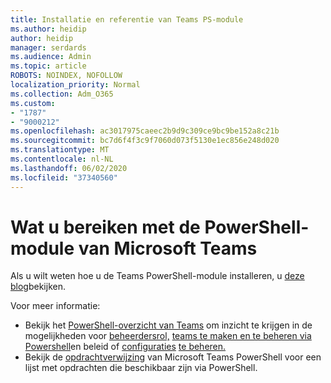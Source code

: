 ```yaml
---
title: Installatie en referentie van Teams PS-module
ms.author: heidip
author: heidip
manager: serdards
ms.audience: Admin
ms.topic: article
ROBOTS: NOINDEX, NOFOLLOW
localization_priority: Normal
ms.collection: Adm_O365
ms.custom:
- "1787"
- "9000212"
ms.openlocfilehash: ac3017975caeec2b9d9c309ce9bc9be152a8c21b
ms.sourcegitcommit: bc7d6f4f3c9f7060d073f5130e1ec856e248d020
ms.translationtype: MT
ms.contentlocale: nl-NL
ms.lasthandoff: 06/02/2020
ms.locfileid: "37340560"
---
```

# <a name="what-you-can-accomplish-with-microsoft-teams-powershell-module"></a>Wat u bereiken met de PowerShell-module van Microsoft Teams

Als u wilt weten hoe u de Teams PowerShell-module installeren, u [deze blog](https://blogs.technet.microsoft.com/skypehybridguy/2017/11/07/microsoft-teams-powershell-support/)bekijken.

Voor meer informatie:

- Bekijk het [PowerShell-overzicht van Teams](https://docs.microsoft.com/MicrosoftTeams/teams-powershell-overview) om inzicht te krijgen in de mogelijkheden voor [beheerdersrol,](https://docs.microsoft.com/MicrosoftTeams/using-admin-roles) [teams te maken en te beheren via Powershell](https://docs.microsoft.com/MicrosoftTeams/teams-powershell-overview#creating-and-managing-teams-via-powershell)en beleid of [configuraties](https://docs.microsoft.com/MicrosoftTeams/teams-powershell-overview#managing-configurations-via-powershell) [te beheren.](https://docs.microsoft.com/MicrosoftTeams/teams-powershell-overview#managing-policies-via-powershell) 
- Bekijk de [opdrachtverwijzing](https://docs.microsoft.com/powershell/module/teams/?view=teams-ps) van Microsoft Teams PowerShell voor een lijst met opdrachten die beschikbaar zijn via PowerShell. 
